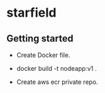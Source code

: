 # starfield



## Getting started

- Create Docker file.

- docker build -t nodeapp:v1 .

- Create aws ecr private repo.
